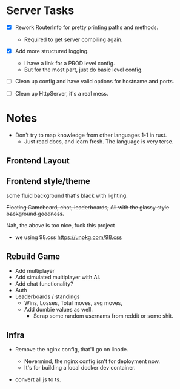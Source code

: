 
# Server Tasks

- [x] Rework RouterInfo for pretty printing paths and methods.
    - Required to get server compiling again.
- [x] Add more structured logging.
    - I have a link for a PROD level config.
    - But for the most part, just do basic level config.
- [ ] Clean up config and have valid options for hostname and ports.
- [ ] Clean up HttpServer, it's a real mess.


# Notes
- Don't try to map knowledge from other languages 1-1 in rust.
    - Just read docs, and learn fresh. The language is very terse.

## Frontend Layout


## Frontend style/theme
some fluid background that's black with lighting.

~~Floating Gameboard, chat, leaderboards,~~
~~All with the glassy style background goodness.~~

Nah, the above is too nice, fuck this project
- we using 98.css
https://unpkg.com/98.css



## Rebuild Game
- Add multiplayer
- Add simulated multiplayer with AI.
- Add chat functionality?
- Auth
- Leaderboards / standings
    - Wins, Losses, Total moves, avg moves, 
    - Add dumbie values as well.
        - Scrap some random usernams from reddit or some shit.

## Infra
- Remove the nginx config, that'll go on linode.
    - Nevermind, the nginx config isn't for deployment now.
    - It's for building a local docker dev container.

- convert all js to ts.

